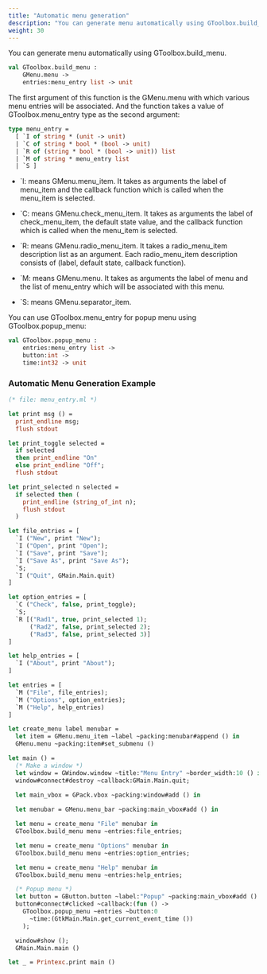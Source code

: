 ```yaml
---
title: "Automatic menu generation"
description: "You can generate menu automatically using GToolbox.build_menu."
weight: 30
---
```


You can generate menu automatically using GToolbox.build_menu.

``` ocaml
val GToolbox.build_menu :
	GMenu.menu ->
	entries:menu_entry list -> unit
```
The first argument of this function is the GMenu.menu with which various menu entries will be associated. And the function takes a value of GToolbox.menu_entry type as the second argument:

``` ocaml
type menu_entry =
  [ `I of string * (unit -> unit)
  | `C of string * bool * (bool -> unit)
  | `R of (string * bool * (bool -> unit)) list
  | `M of string * menu_entry list
  | `S ]
```
- \`I: means GMenu.menu_item. It takes as arguments the label of menu_item and the callback function which is called when the menu_item is selected.

- \`C: means GMenu.check_menu_item. It takes as arguments the label of check_menu_item, the default state value, and the callback function which is called when the menu_item is selected.

- \`R: means GMenu.radio_menu_item. It takes a radio_menu_item description list as an argument. Each radio_menu_item description consists of (label, default state, callback function).

- \`M: means GMenu.menu. It takes as arguments the label of menu and the list of menu_entry which will be associated with this menu.

- \`S: means GMenu.separator_item.

You can use GToolbox.menu_entry for popup menu using GToolbox.popup_menu:

``` ocaml
val GToolbox.popup_menu :
	entries:menu_entry list ->
	button:int ->
	time:int32 -> unit
```

### Automatic Menu Generation Example

``` ocaml
(* file: menu_entry.ml *)

let print msg () =
  print_endline msg;
  flush stdout

let print_toggle selected =
  if selected
  then print_endline "On"
  else print_endline "Off";
  flush stdout

let print_selected n selected =
  if selected then (
    print_endline (string_of_int n);
    flush stdout
  )

let file_entries = [
  `I ("New", print "New");
  `I ("Open", print "Open");
  `I ("Save", print "Save");
  `I ("Save As", print "Save As");
  `S;
  `I ("Quit", GMain.Main.quit)
]

let option_entries = [
  `C ("Check", false, print_toggle);
  `S;
  `R [("Rad1", true, print_selected 1);
      ("Rad2", false, print_selected 2);
      ("Rad3", false, print_selected 3)]
]

let help_entries = [
  `I ("About", print "About");
]

let entries = [
  `M ("File", file_entries);
  `M ("Options", option_entries);
  `M ("Help", help_entries)
]

let create_menu label menubar =
  let item = GMenu.menu_item ~label ~packing:menubar#append () in
  GMenu.menu ~packing:item#set_submenu ()

let main () =
  (* Make a window *)
  let window = GWindow.window ~title:"Menu Entry" ~border_width:10 () in
  window#connect#destroy ~callback:GMain.Main.quit;
  
  let main_vbox = GPack.vbox ~packing:window#add () in

  let menubar = GMenu.menu_bar ~packing:main_vbox#add () in

  let menu = create_menu "File" menubar in
  GToolbox.build_menu menu ~entries:file_entries;

  let menu = create_menu "Options" menubar in
  GToolbox.build_menu menu ~entries:option_entries;

  let menu = create_menu "Help" menubar in
  GToolbox.build_menu menu ~entries:help_entries;

  (* Popup menu *)
  let button = GButton.button ~label:"Popup" ~packing:main_vbox#add () in
  button#connect#clicked ~callback:(fun () ->
    GToolbox.popup_menu ~entries ~button:0
	  ~time:(GtkMain.Main.get_current_event_time ())
    );

  window#show ();
  GMain.Main.main ()

let _ = Printexc.print main ()
```
